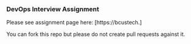 ### DevOps Interview Assignment

Please see assignment page here: [https://bcustech.]

You can fork this repo but please do not create pull requests against it.